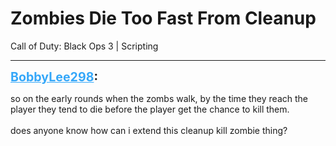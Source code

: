 # Zombies Die Too Fast From Cleanup
Call of Duty: Black Ops 3 | Scripting

---
<strong style="font-size: 1.4em;"><span style="text-decoration: underline;text-decoration-color: #34a7f9;"><span style="color:#34a7f9;">BobbyLee298</span></span>:</strong>

<p>so on the early rounds when the zombs walk, by the time they reach the player they tend to die before the player get the chance to kill them.<br /><br />does anyone know how can i extend this cleanup kill zombie thing?</p>
